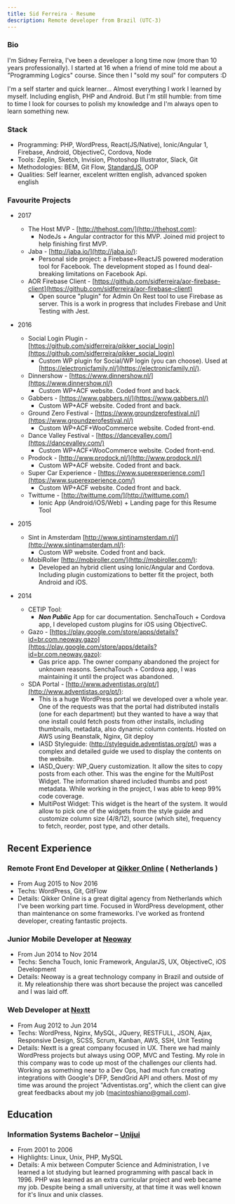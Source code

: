```yaml
---
title: Sid Ferreira - Resume
description: Remote developer from Brazil (UTC-3)
---
```


### Bio ###

I'm Sidney Ferreira, I've been a developer a long time now (more than 10 years professionally). 
I started at 16 when a friend of mine told me about a "Programming Logics" course.
Since then I "sold my soul" for computers :D

I'm a self starter and quick learner... Almost everything I work I learned by myself. Including english, PHP and Android.
But I'm still humble: from time to time I look for courses to polish my knowledge and I'm always open to learn something new.

### Stack ###

* Programming: PHP, WordPress, React(JS/Native), Ionic/Angular 1, Firebase, Android, ObjectiveC, Cordova, Node
* Tools: Zeplin, Sketch, Invision, Photoshop Illustrator, Slack, Git
* Methodologies: BEM, Git Flow, [StandardJS](https://standardjs.com/), OOP
* Qualities: Self learner, excelent written english, advanced spoken english

### Favourite Projects ###

* 2017
  * The Host MVP - [http://thehost.com/](http://thehost.com):
    * NodeJs + Angular contractor for this MVP. Joined mid project to help finishing first MVP.
  * Jaba - [http://jaba.io/](http://jaba.io/):
    * Personal side project: a Firebase+ReactJS powered moderation tool for Facebook. The development stoped as I found deal-breaking limitations on Facebook Api.
  * AOR Firebase Client - [https://github.com/sidferreira/aor-firebase-client](https://github.com/sidferreira/aor-firebase-client)
    * Open source "plugin" for Admin On Rest tool to use Firebase as server. This is a work in progress that includes Firebase and Unit Testing with Jest.

* 2016
  * Social Login Plugin - [https://github.com/sidferreira/qikker_social_login](https://github.com/sidferreira/qikker_social_login)
    * Custom WP plugin for Social/WP login (you can choose). Used at [https://electronicfamily.nl/](https://electronicfamily.nl/).
  * Dinnershow - [https://www.dinnershow.nl/](https://www.dinnershow.nl/) 
    * Custom WP+ACF website. Coded front and back.
  * Gabbers - [https://www.gabbers.nl/](https://www.gabbers.nl/) 
    * Custom WP+ACF website. Coded front and back.
  * Ground Zero Festival - [https://www.groundzerofestival.nl/](https://www.groundzerofestival.nl/) 
    * Custom WP+ACF+WooCommerce website. Coded front-end.
  * Dance Valley Festival - [https://dancevalley.com/](https://dancevalley.com/)
    * Custom WP+ACF+WooCommerce website. Coded front-end.
  * Prodock - [http://www.prodock.nl/](http://www.prodock.nl/) 
    * Custom WP+ACF website. Coded front and back.
  * Super Car Experience - [https://www.superexperience.com/](https://www.superexperience.com/) 
    * Custom WP+ACF website. Coded front and back.
  * Twittume - [http://twittume.com/](http://twittume.com/) 
    * Ionic App (Android/iOS/Web) + Landing page for this Resume Tool

* 2015
  * Sint in Amsterdam [http://www.sintinamsterdam.nl/](http://www.sintinamsterdam.nl/): 
    * Custom WP website. Coded front and back.
  * MobiRoller [http://mobiroller.com/](http://mobiroller.com/): 
    * Developed an hybrid client using Ionic/Angular and Cordova. Including plugin customizations to better fit the project, both Android and iOS.

* 2014
  * CETIP Tool: 
    * **_Non Public_** App for car documentation. SenchaTouch + Cordova app, I developed custom plugins for iOS using ObjectiveC.
  * Gazo - [https://play.google.com/store/apps/details?id=br.com.neoway.gazo](https://play.google.com/store/apps/details?id=br.com.neoway.gazo): 
    * Gas price app. The owner company abandoned the project for unknown reasons. SenchaTouch + Cordova app, I was maintaining it until the project was abandoned.
  * SDA Portal - [http://www.adventistas.org/pt/](http://www.adventistas.org/pt/):
    * This is a huge WordPress portal we developed over a whole year. One of the requests was that the portal had distributed installs (one for each department) but they wanted to have a way that one install could fetch posts from other installs, including thumbnails, metadata, also dynamic column contents. Hosted on AWS using Beanstalk, Nginx, Git deploy
    * IASD Styleguide: (http://styleguide.adventistas.org/pt/) was a complex and detailed guide we used to display the contents on the website.
    * IASD_Query: WP_Query customization. It allow the sites to copy posts from each other. This was the engine for the MultiPost Widget. The information shared included thumbs and post metadata. While working in the project, I was able to keep 99% code coverage.
    * MultiPost Widget: This widget is the heart of the system. It would allow to pick one of the widgets from the style guide and customize column size (4/8/12), source (which site), frequency to fetch, reorder, post type, and other details.
  

## Recent Experience ##
### Remote Front End Developer at [Qikker Online](https://qikkeronline.nl/) ( Netherlands ) ###
 * From Aug 2015 to Nov 2016
 * Techs: WordPress, Git, GitFlow
 * Details: Qikker Online is a great digital agency from Netherlands which I've been working part time. Focused in WordPress development, other than maintenance on some frameworks. I've worked as frontend developer, creating fantastic projects.

### Junior Mobile Developer at [Neoway](http://www.neoway.com.br/) ###
 * From Jun 2014 to Nov 2014
 * Techs: Sencha Touch, Ionic Framework, AngularJS, UX, ObjectiveC, iOS Development
 * Details: Neoway is a great technology company in Brazil and outside of it. My releationship there was short because the project was cancelled and I was laid off.
 
### Web Developer at [Nextt](http://www.nextt.com.br/) ### 
 * From Aug 2012 to Jun 2014
 * Techs: WordPress, Nginx, MySQL, JQuery, RESTFULL, JSON, Ajax, Responsive Design, SCSS, Scrum, Kanban, AWS, SSH, Unit Testing
 * Details: Nextt is a great company focused in UX. There we had mainly WordPress projects but always using OOP, MVC and Testing. My role in this company was to code up most of the challenges our clients had. Working as something near to a Dev Ops, had much fun creating integrations with Google's DFP, SendGrid API and others. Most of my time was around the project "Adventistas.org", which the client can give great feedbacks about my job (macintoshiano@gmail.com).

## Education ##
### Information Systems Bachelor – [Unijui](http://www.unijui.edu.br/) ###
 * From 2001 to 2006
 * Highlights: Linux, Unix, PHP, MySQL
 * Details: A mix between Computer Science and Administration, I ve learned a lot studying but learned programming with pascal back in 1996. PHP was learned as an extra curricular project and web became my job. Despite being a small university, at that time it was well known for it's linux and unix classes. 
